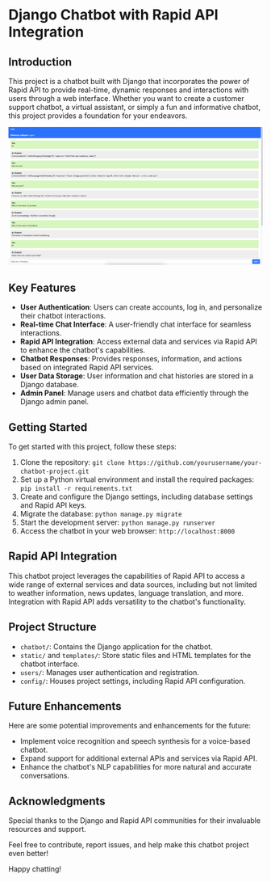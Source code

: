 # Django Chatbot with Rapid API Integration

## Introduction

This project is a chatbot built with Django that incorporates the power of Rapid API to provide real-time, dynamic responses and interactions with users through a web interface. Whether you want to create a customer support chatbot, a virtual assistant, or simply a fun and informative chatbot, this project provides a foundation for your endeavors.

![Chatbot](https://github.com/nkduyenpham/Chatbot-rapidAPI/blob/main/Chatbot%20UI.png)

## Key Features

- **User Authentication**: Users can create accounts, log in, and personalize their chatbot interactions.
- **Real-time Chat Interface**: A user-friendly chat interface for seamless interactions.
- **Rapid API Integration**: Access external data and services via Rapid API to enhance the chatbot's capabilities.
- **Chatbot Responses**: Provides responses, information, and actions based on integrated Rapid API services.
- **User Data Storage**: User information and chat histories are stored in a Django database.
- **Admin Panel**: Manage users and chatbot data efficiently through the Django admin panel.

## Getting Started

To get started with this project, follow these steps:

1. Clone the repository: `git clone https://github.com/yourusername/your-chatbot-project.git`
2. Set up a Python virtual environment and install the required packages: `pip install -r requirements.txt`
3. Create and configure the Django settings, including database settings and Rapid API keys.
4. Migrate the database: `python manage.py migrate`
5. Start the development server: `python manage.py runserver`
6. Access the chatbot in your web browser: `http://localhost:8000`

## Rapid API Integration

This chatbot project leverages the capabilities of Rapid API to access a wide range of external services and data sources, including but not limited to weather information, news updates, language translation, and more. Integration with Rapid API adds versatility to the chatbot's functionality.

## Project Structure

- `chatbot/`: Contains the Django application for the chatbot.
- `static/` and `templates/`: Store static files and HTML templates for the chatbot interface.
- `users/`: Manages user authentication and registration.
- `config/`: Houses project settings, including Rapid API configuration.

## Future Enhancements

Here are some potential improvements and enhancements for the future:

- Implement voice recognition and speech synthesis for a voice-based chatbot.
- Expand support for additional external APIs and services via Rapid API.
- Enhance the chatbot's NLP capabilities for more natural and accurate conversations.

## Acknowledgments

Special thanks to the Django and Rapid API communities for their invaluable resources and support.

Feel free to contribute, report issues, and help make this chatbot project even better!

Happy chatting!
